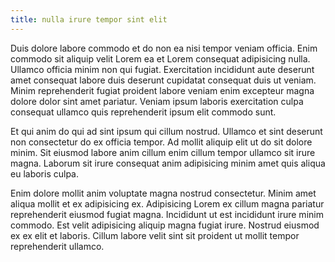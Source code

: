 ```yaml
---
title: nulla irure tempor sint elit
---
```


Duis dolore labore commodo et do non ea nisi tempor veniam officia. Enim commodo sit aliquip velit Lorem ea et Lorem consequat adipisicing nulla. Ullamco officia minim non qui fugiat. Exercitation incididunt aute deserunt amet consequat labore duis deserunt cupidatat consequat duis ut veniam. Minim reprehenderit fugiat proident labore veniam enim excepteur magna dolore dolor sint amet pariatur. Veniam ipsum laboris exercitation culpa consequat ullamco quis reprehenderit ipsum elit commodo sunt.

Et qui anim do qui ad sint ipsum qui cillum nostrud. Ullamco et sint deserunt non consectetur do ex officia tempor. Ad mollit aliquip elit ut do sit dolore minim. Sit eiusmod labore anim cillum enim cillum tempor ullamco sit irure magna. Laborum sit irure consequat anim adipisicing minim amet quis aliqua eu laboris culpa.

Enim dolore mollit anim voluptate magna nostrud consectetur. Minim amet aliqua mollit et ex adipisicing ex. Adipisicing Lorem ex cillum magna pariatur reprehenderit eiusmod fugiat magna. Incididunt ut est incididunt irure minim commodo. Est velit adipisicing aliquip magna fugiat irure. Nostrud eiusmod ex ex elit et laboris. Cillum labore velit sint sit proident ut mollit tempor reprehenderit ullamco.
